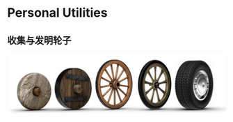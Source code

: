 # Personal Utilities

## 收集与发明轮子
![wheel](https://github.com/happyHeartJ/utility/blob/master/imgs/wheel.jpg)
